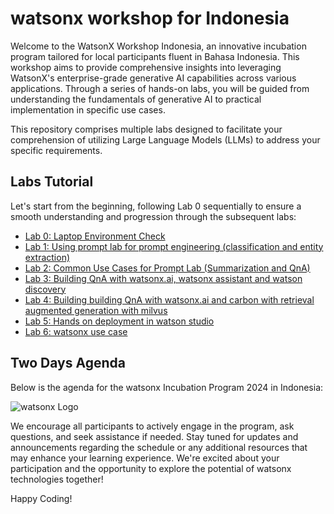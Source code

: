 # watsonx workshop for Indonesia
Welcome to the WatsonX Workshop Indonesia, an innovative incubation program tailored for local participants fluent in Bahasa Indonesia. This workshop aims to provide comprehensive insights into leveraging WatsonX's enterprise-grade generative AI capabilities across various applications. Through a series of hands-on labs, you will be guided from understanding the fundamentals of generative AI to practical implementation in specific use cases.

This repository comprises multiple labs designed to facilitate your comprehension of utilizing Large Language Models (LLMs) to address your specific requirements.

## Labs Tutorial
Let's start from the beginning, following Lab 0 sequentially to ensure a smooth understanding and progression through the subsequent labs:

- [Lab 0: Laptop Environment Check](https://github.com/Client-Engineering-Indonesia/watsonx-incubation-2/blob/main/Lab%200%3A%20Laptop%20Environment%20Check/README.md)
- [Lab 1: Using prompt lab for prompt engineering​  (classification and entity extraction)](https://github.com/Client-Engineering-Indonesia/watsonx-incubation-2/blob/main/Lab%201%3A%20Using%20prompt%20lab%20for%20prompt%20engineering%E2%80%8B%20%20(classification%20and%20entity%20extraction)/README.md)
- [Lab 2: Common Use Cases for Prompt Lab​  (Summarization and QnA)](https://github.com/Client-Engineering-Indonesia/watsonx-incubation-2/blob/main/Lab%202%3A%20Common%20Use%20Cases%20for%20Prompt%20Lab%E2%80%8B%20%20(Summarization%20and%20QnA)/readme.md)
- [Lab 3: Building QnA with watsonx.ai, watsonx assistant and watson discovery](https://github.com/Client-Engineering-Indonesia/watsonx-incubation-2/blob/main/Lab%203%3A%20Building%20QnA%20with%20watsonx.ai%2C%20watsonx%20assistant%20and%20watson%20discovery/setup.md)
- [Lab 4: Building building QnA with watsonx.ai and carbon with retrieval augmented generation with milvus](https://github.com/Client-Engineering-Indonesia/watsonx-incubation-2/blob/main/Lab%204%3A%20Building%20building%20QnA%20with%20watsonx.ai%20and%20carbon%20with%20retrieval%20augmented%20generation%20with%20milvus/README.md)
- [Lab 5: Hands on deployment in watson studio](https://github.com/Client-Engineering-Indonesia/watsonx-incubation-2/blob/main/Lab%205%3A%20Hands%20on%20deployment%20in%20watson%20studio/readme.md)
- [Lab 6: watsonx use case](https://github.com/Client-Engineering-Indonesia/watsonx-incubation-2/blob/main/Lab%206%3A%20watsonx%20use%20case/readme.md)

## Two Days Agenda
Below is the agenda for the watsonx Incubation Program 2024 in Indonesia:


![watsonx Logo](https://github.com/Client-Engineering-Indonesia/watsonx-incubation-2/assets/20800128/48a73c46-36d3-4e50-9363-0844dcb7da70)

We encourage all participants to actively engage in the program, ask questions, and seek assistance if needed. Stay tuned for updates and announcements regarding the schedule or any additional resources that may enhance your learning experience. We're excited about your participation and the opportunity to explore the potential of watsonx technologies together!

Happy Coding!
